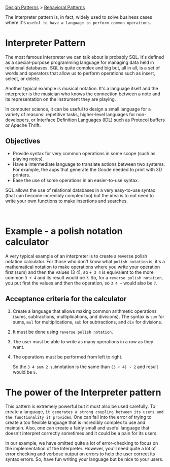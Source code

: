 [Design Patterns](../../README.md) > [Behavioral Patterns](../README.md)

 The Interpreter pattern is, in fact, widely used to solve business cases where it's `useful to have a language to perform common operations`.

# Interpreter Pattern
The most famous interpreter we can talk about is probably SQL. It's defined as a special-purpose programming language for managing data held in relational databases.
SQL is quite complex and big but, all in all, is a set of words and operators that allow us to perform operations such as insert, select, or delete.

Another typical example is musical notation. It's a language itself and the interpreter is the musician who knows the connection between a note and its representation on the instrument they are playing.

In computer science, it can be useful to design a small language for a variety of reasons: repetitive tasks, higher-level languages for non-developers, or Interface Definition Languages (IDL) such as Protocol buffers or Apache Thrift.


## Objectives
- Provide syntax for very common operations in some scope (such as playing notes).
- Have a intermediate language to translate actions between two systems. For example, the apps that generate the Gcode needed to print with 3D printers.
- Ease the use of some operations in an easier-to-use syntax.

SQL allows the use of relational databases in a very easy-to-use syntax (that can become incredibly complex too) but the idea is to not need to write your own functions to make insertions and searches.

<br>

# Example - a polish notation calculator
A very typical example of an interpreter is to create a reverse polish notation calculator. For those who don't know what `polish notation` is, it's a mathematical notation to make operations where you write your operation first (sum) and then the values (3 4), so `+ 3 4` is equivalent to the more common `3 + 4` and its result would be 7. So, for a `reverse polish notation`, you put first the values and then the operation, so `3 4 +` would also be `7`.

## Acceptance criteria for the calculator
1. Create a language that allows making common arithmetic operations (sums, subtractions, multiplications, and divisions). The syntax is `sum` for sums, `mul` for multiplications, `sub` for subtractions, and `div` for divisions.
2. It must be done using `reverse polish notation`.
3. The user must be able to write as many operations in a row as they want.
4. The operations must be performed from left to right.

    So the `3 4 sum 2 sub`notation is the same than `(3 + 4) - 2` and result would be `5`.


# The power of the Interpreter pattern
This pattern is extremely powerful but it must also be used carefully. To create a language, `it generates a strong coupling between its users and the functionality it provides`. One can fall into the error of trying to create a too flexible language that is incredibly complex to use and maintain. Also, one can create a fairly small and useful language that doesn't interpret correctly sometimes and it could be a pain for its users.

 In our example, we have omitted quite a lot of error-checking to focus on the implementation of the Interpreter. However, you'll need quite a lot of error checking and verbose output on errors to help the user correct its syntax errors. So, have fun writing your language but be nice to your users.
